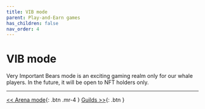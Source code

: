 ```yaml
---
title: VIB mode
parent: Play-and-Earn games
has_children: false
nav_order: 4
---
```


# VIB mode

Very Important Bears mode is an exciting gaming realm only for our whale players. In the future, it will be open to NFT holders only.

---

[<< Arena mode](https://sugarverse.github.io/4_3_multiplayer.html){: .btn .mr-4 }
[Guilds >>](https://sugarverse.github.io/4_5_guilds.html){: .btn }
